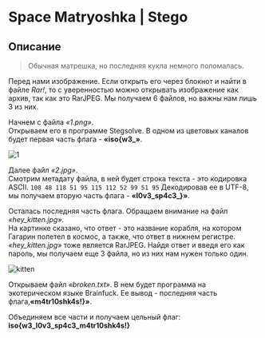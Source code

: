 # Space Matryoshka | Stego

## Описание

> Обычная матрешка, но последняя кукла немного поломалась.


Перед нами изображение. Если открыть его через блокнот и найти в файле _Rar!_, то с уверенностью можно открывать изображение как архив, так как это RarJPEG.
Мы получаем 6 файлов, но важны нам лишь 3 из них.

Начнем с файла _«1.png»_.\
Открываем его в программе Stegsolve. В одном из цветовых каналов будет первая часть флага - **«iso{w3_»**.

![1](https://user-images.githubusercontent.com/67109334/97052581-ed3f8d00-1589-11eb-826c-6341f1ee18d3.png)

Далее файл _«2.jpg»_.\
Смотрим метадату файла, в ней будет строка текста - это кодировка ASCII.
`108 48 118 51 95 115 112 52 99 51 95`
Декодировав ее в UTF-8, мы получаем вторую часть флага - **«l0v3_sp4c3_}»**.

Осталась последняя часть флага. Обращаем внимание на файл _«hey_kitten.jpg»_. \
На картинке сказано, что ответ - это название корабля, на котором Гагарин полетел в космос, а также, что ответ в нижнем регистре. _«hey_kitten.jpg»_ тоже является RarJPEG.
Найдя ответ и введя его как пароль, мы получаем еще 3 файла, но из них нам нужен только один. 

![kitten](https://user-images.githubusercontent.com/67109334/97052740-3bed2700-158a-11eb-9cd0-0e09ef5f4d81.png)

Открываем файл _«broken.txt»_. В нем будет программа на экотерическом языке Brainfuck. Ее вывод - последняя часть флага,**«m4tr10shk4s!}»**.

Объединяем все части и получаем цельный флаг: **iso{w3_l0v3_sp4c3_m4tr10shk4s!}**
